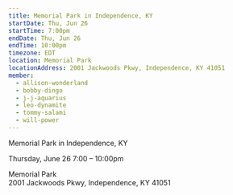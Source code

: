 ```yaml
---
title: Memorial Park in Independence, KY
startDate: Thu, Jun 26
startTime: 7:00pm
endDate: Thu, Jun 26
endTime: 10:00pm
timezone: EDT
location: Memorial Park
locationAddress: 2001 Jackwoods Pkwy, Independence, KY 41051
member:
  - allison-wonderland
  - bobby-dingo
  - j-j-aquarius
  - leo-dynamite
  - tommy-salami
  - will-power
---
```

Memorial Park in Independence, KY

Thursday, June 26 7:00 – 10:00pm

Memorial Park\
2001 Jackwoods Pkwy, Independence, KY 41051
